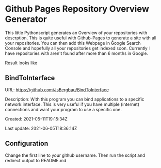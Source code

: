 # Github Pages Repository Overview Generator

This little Pythonscript generates an Overview of your repositories with descrption. This is quite useful with Github-Pages to generate a site with all your repositories. You can then add this Webpage in Google Search Console and hopefully all your repositories get indexed soon. Currently I have repositories with aren't found after more than 6 months in Google.

Result looks like


## BindToInterface

URL: https://github.com/JsBergbau/BindToInterface

Description: With this program you can bind applications to a specific network interface. This is very useful if you have multiple (internet) connections and want your program to use a specific one.

Created: 2021-05-11T19:15:34Z

Last update: 2021-06-05T18:36:14Z


## Configuration

Change the first line to your github username. Then run the script and redirect output to README.md
